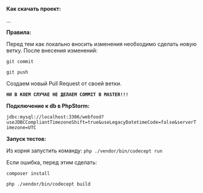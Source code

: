 **Как скачать проект:**

...

**Правила:**

Перед тем как локально вносить изменения необходимо сделать новую ветку. 
После внесения изменений:

`git commit`

`git push`

Создаем новый Pull Request от своей ветки.

**`НИ В КОЕМ СЛУЧАЕ НЕ ДЕЛАЕМ COMMIT В MASTER!!!`**

**Подключение к db в PhpStorm:**

`jdbc:mysql://localhost:3306/webfood?useJDBCCompliantTimezoneShift=true&useLegacyDatetimeCode=false&serverTimezone=UTC`

**Запуск тестов:**

Из корня запустить команду:
`php ./vendor/bin/codecept run`

Если ошибка, перед этим сделать: 

`composer install`

`php ./vendor/bin/codecept build`
